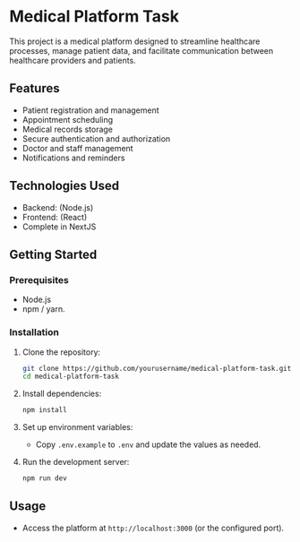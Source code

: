 # Medical Platform Task

This project is a medical platform designed to streamline healthcare processes, manage patient data, and facilitate communication between healthcare providers and patients.

## Features

- Patient registration and management
- Appointment scheduling
- Medical records storage
- Secure authentication and authorization
- Doctor and staff management
- Notifications and reminders

## Technologies Used

- Backend: (Node.js)
- Frontend: (React)
- Complete in NextJS

## Getting Started

### Prerequisites

- Node.js
- npm / yarn.

### Installation

1. Clone the repository:
    ```sh
    git clone https://github.com/yourusername/medical-platform-task.git
    cd medical-platform-task
    ```
2. Install dependencies:
    ```sh
    npm install
    ```

3. Set up environment variables:
    - Copy `.env.example` to `.env` and update the values as needed.

4. Run the development server:
    ```sh
    npm run dev
    ```

## Usage

- Access the platform at `http://localhost:3000` (or the configured port).